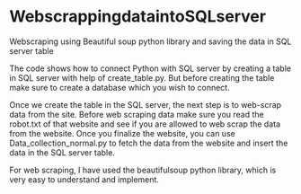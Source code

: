 # WebscrappingdataintoSQLserver
Webscraping using Beautiful soup python library and saving the data in SQL server table 

The code shows how to connect Python with SQL server by creating a table in SQL server with help of create_table.py. But before creating the table make sure to create a database which you wish to connect.


Once we create the table in the SQL server, the next step is to web-scrap data from the site. Before web scraping data make sure you read the robot.txt of that website and see if you are allowed to web scrap the data from the website. Once you finalize the website, you can use Data_collection_normal.py to fetch the data from the website and insert the data in the SQL server table. 


For web scraping, I have used the beautifulsoup python library, which is very easy to understand and implement.
